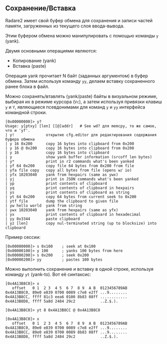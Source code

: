 ## Сохранение/Вставка

Radare2 имеет свой буфер обмена для сохранения и записи частей памяти, загруженных из текущего слоя ввода-вывода.

Этим буфером обмена можно манипулировать с помощью команды `y` (yank).

Двумя основными операциями являются:

* Копирование (yank)
* Вставка (paste)

Операция  yank прочитает N байт (заданных аргументом) в буфер обмена. Затем используя команду `yy`, делаем вставку сохраненного ранее блока в файл.

Можно сохранять/втавлять (yank/paste) байты в визуальном режиме, выбирая их в режиме курсора (`Vc`), а затем используя привязки клавиш `y` и `Y`, являющиеся псевдонимами для команд `y` и `yy` интерфейса командной строки.

```
[0x00000000]> y?
Usage: y[ptxy] [len] [[@]addr]   # See wd? для memcpy, то же самое, что и 'yf'.
| y!              открытие cfg.editor для редактирования содержания буфера обмена
| y 16 0x200      copy 16 bytes into clipboard from 0x200
| y 16 @ 0x200    copy 16 bytes into clipboard from 0x200
| y 16            copy 16 bytes into clipboard
| y               show yank buffer information (srcoff len bytes)
| y*              print in r2 commands what's been yanked
| yf 64 0x200     copy file 64 bytes from 0x200 from file
| yfa file copy   copy all bytes from file (opens w/ io)
| yfx 10203040    yank from hexpairs (same as ywx)
| yj              print in JSON commands what's been yanked
| yp              print contents of clipboard
| yq              print contents of clipboard in hexpairs
| ys              print contents of clipboard as string
| yt 64 0x200     copy 64 bytes from current seek to 0x200
| ytf file        dump the clipboard to given file
| yw hello world  yank from string
| ywx 10203040    yank from hexpairs (same as yfx)
| yx              print contents of clipboard in hexadecimal
| yy 0x3344       paste clipboard
| yz [len]        copy nul-terminated string (up to blocksize) into clipboard
```

Пример сессии:

```
[0x00000000]> s 0x100    ; seek at 0x100
[0x00000100]> y 100      ; yanks 100 bytes from here
[0x00000200]> s 0x200    ; seek 0x200
[0x00000200]> yy         ; pastes 100 bytes
```

Можно выполнить сохранение и вставку в одной строке, используя команду `yt` (yank-to). Вот её синтаксис:

```
[0x4A13B8C0]> x
   offset   0 1  2 3  4 5  6 7  8 9  A B  0123456789AB
0x4A13B8C0, 89e0 e839 0700 0089 c7e8 e2ff ...9........
0x4A13B8CC, ffff 81c3 eea6 0100 8b83 08ff ............
0x4A13B8D8, ffff 5a8d 2484 29c2           ..Z.$.).

[0x4A13B8C0]> yt 8 0x4A13B8CC @ 0x4A13B8C0

[0x4A13B8C0]> x
   offset   0 1  2 3  4 5  6 7  8 9  A B  0123456789AB
0x4A13B8C0, 89e0 e839 0700 0089 c7e8 e2ff ...9........
0x4A13B8CC, 89e0 e839 0700 0089 8b83 08ff ...9........
0x4A13B8D8, ffff 5a8d 2484 29c2           ..Z.$.).
```
